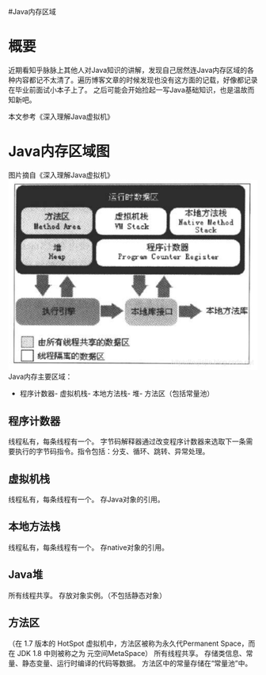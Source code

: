 #Java内存区域
# 概要

近期看知乎脉脉上其他人对Java知识的讲解，发现自己居然连Java内存区域的各种内容都记不太清了。遍历博客文章的时候发现也没有这方面的记载，好像都记录在毕业前面试小本子上了。 之后可能会开始捡起一写Java基础知识，也是温故而知新吧。

>  
 本文参考《深入理解Java虚拟机》 


# Java内存区域图

图片摘自《深入理解Java虚拟机》 <img src="https://raw.githubusercontent.com/Double2hao/xujiajia_blog/main/img/2510.png" alt="在这里插入图片描述"> Java内存主要区域：
- 程序计数器- 虚拟机栈- 本地方法栈- 堆- 方法区（包括常量池）
## 程序计数器

线程私有，每条线程有一个。 字节码解释器通过改变程序计数器来选取下一条需要执行的字节码指令。指令包括：分支、循环、跳转、异常处理。

## 虚拟机栈

线程私有，每条线程有一个。 存Java对象的引用。

## 本地方法栈

线程私有，每条线程有一个。 存native对象的引用。

## Java堆

所有线程共享。 存放对象实例。（不包括静态对象）

## 方法区

（在 1.7 版本的 HotSpot 虚拟机中，方法区被称为永久代Permanent Space，而在 JDK 1.8 中则被称之为 元空间MetaSpace） 所有线程共享。 存储类信息、常量、静态变量、运行时编译的代码等数据。 方法区中的常量存储在“常量池”中。